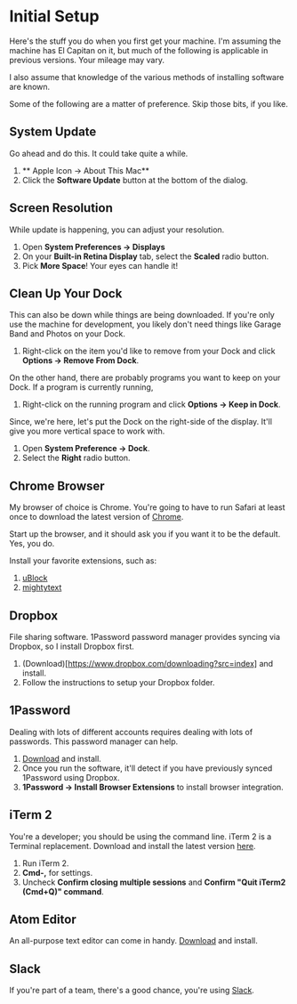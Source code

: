 # Initial Setup

Here's the stuff you do when you first get your machine. I'm assuming the machine has El Capitan on it, but much of the following is applicable in previous versions. Your mileage may vary.

I also assume that knowledge of the various methods of installing software are known.

Some of the following are a matter of preference. Skip those bits, if you like.

## System Update

Go ahead and do this. It could take quite a while.

1. ** Apple Icon -> About This Mac**
1. Click the **Software Update** button at the bottom of the dialog.

## Screen Resolution

While update is happening, you can adjust your resolution.

1. Open **System Preferences -> Displays**
1. On your **Built-in Retina Display** tab, select the **Scaled** radio button.
1. Pick **More Space**! Your eyes can handle it!

## Clean Up Your Dock

This can also be down while things are being downloaded. If you're only use the machine for development, you likely don't need things like Garage Band and Photos on your Dock.

1. Right-click on the item you'd like to remove from your Dock and click **Options -> Remove From Dock**.

On the other hand, there are probably programs you want to keep on your Dock. If a program is currently running,

1. Right-click on the running program and click **Options -> Keep in Dock**.

Since, we're here, let's put the Dock on the right-side of the display. It'll give you more vertical space to work with.

1. Open **System Preference -> Dock**.
1. Select the **Right** radio button.

## Chrome Browser

My browser of choice is Chrome. You're going to have to run Safari at least once to download the latest version of [Chrome](https://www.google.com/intl/en/chrome/browser/desktop/index.html).

Start up the browser, and it should ask you if you want it to be the default. Yes, you do.

Install your favorite extensions, such as:

1. [uBlock](https://www.ublock.org)
2. [mightytext](https://mightytext.net/install)

## Dropbox

File sharing software. 1Password password manager provides syncing via Dropbox, so I install Dropbox first.

1. (Download)[https://www.dropbox.com/downloading?src=index] and install.
2. Follow the instructions to setup your Dropbox folder.

## 1Password

Dealing with lots of different accounts requires dealing with lots of passwords. This password manager can help.

1. [Download](https://agilebits.com/onepassword/mac) and install.
1. Once you run the software, it'll detect if you have previously synced 1Password using Dropbox.
1. **1Password -> Install Browser Extensions** to install browser integration.

## iTerm 2

You're a developer; you should be using the command line. iTerm 2 is a Terminal replacement. Download and install the latest version [here](http://www.iterm2.com).

1. Run iTerm 2.
1. **Cmd-,** for settings.
1. Uncheck **Confirm closing multiple sessions** and **Confirm "Quit iTerm2 (Cmd+Q)" command**.

## Atom Editor

An all-purpose text editor can come in handy. [Download](https://atom.io) and install.

## Slack

If you're part of a team, there's a good chance, you're using [Slack](https://slack.com/downloads).
